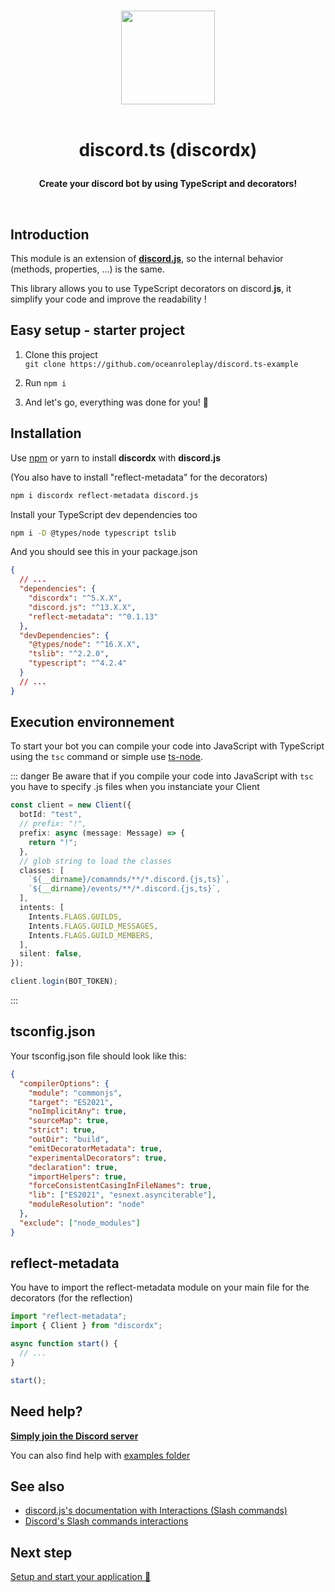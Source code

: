 <p align="center">
  <br/>
  <img src="https://i.imgur.com/kSLOEIF.png" width="150px">
  <br/>
  <br/>
  <h1 align="center">
    <p  align="center">
      discord.ts (discordx)
    </p>
  </h1>
    <p align="center">
      <b>
        Create your discord bot by using TypeScript and decorators!  
      </b>
    <p>
  </p>
  <br/>
</p>

## Introduction

This module is an extension of **[discord.**js**](https://discord.js.org)**, so the internal behavior (methods, properties, ...) is the same.

This library allows you to use TypeScript decorators on discord.**js**, it simplify your code and improve the readability !

## Easy setup - starter project

1. Clone this project  
   `git clone https://github.com/oceanroleplay/discord.ts-example`

2. Run `npm i`
3. And let's go, everything was done for you! 🚀

## Installation

Use [npm](https://www.npmjs.com/package/discordx) or yarn to install **discordx** with **discord.js**

(You also have to install "reflect-metadata" for the decorators)

```sh
npm i discordx reflect-metadata discord.js
```

Install your TypeScript dev dependencies too

```sh
npm i -D @types/node typescript tslib
```

And you should see this in your package.json

```json
{
  // ...
  "dependencies": {
    "discordx": "^5.X.X",
    "discord.js": "^13.X.X",
    "reflect-metadata": "^0.1.13"
  },
  "devDependencies": {
    "@types/node": "^16.X.X",
    "tslib": "^2.2.0",
    "typescript": "^4.2.4"
  }
  // ...
}
```

## Execution environnement

To start your bot you can compile your code into JavaScript with TypeScript using the `tsc` command or simple use [ts-node](https://www.npmjs.com/package/ts-node).

::: danger
Be aware that if you compile your code into JavaScript with `tsc` you have to specify .js files when you instanciate your Client

```ts
const client = new Client({
  botId: "test",
  // prefix: "!",
  prefix: async (message: Message) => {
    return "!";
  },
  // glob string to load the classes
  classes: [
    `${__dirname}/comamnds/**/*.discord.{js,ts}`,
    `${__dirname}/events/**/*.discord.{js,ts}`,
  ],
  intents: [
    Intents.FLAGS.GUILDS,
    Intents.FLAGS.GUILD_MESSAGES,
    Intents.FLAGS.GUILD_MEMBERS,
  ],
  silent: false,
});

client.login(BOT_TOKEN);
```

:::

## tsconfig.json

Your tsconfig.json file should look like this:

```json
{
  "compilerOptions": {
    "module": "commonjs",
    "target": "ES2021",
    "noImplicitAny": true,
    "sourceMap": true,
    "strict": true,
    "outDir": "build",
    "emitDecoratorMetadata": true,
    "experimentalDecorators": true,
    "declaration": true,
    "importHelpers": true,
    "forceConsistentCasingInFileNames": true,
    "lib": ["ES2021", "esnext.asynciterable"],
    "moduleResolution": "node"
  },
  "exclude": ["node_modules"]
}
```

## reflect-metadata

You have to import the reflect-metadata module on your main file for the decorators (for the reflection)

```ts
import "reflect-metadata";
import { Client } from "discordx";

async function start() {
  // ...
}

start();
```

## Need help?

**[Simply join the Discord server](https://discord.gg/VDjwu8E)**

You can also find help with [examples folder](https://github.com/oceanroleplay/discord.ts/tree/main/examples)

## See also

- [discord.js's documentation with Interactions (Slash commands)](https://discord.js.org/#/docs/main/master/general/welcome)
- [Discord's Slash commands interactions](https://discord.com/developers/docs/interactions/slash-commands)

## Next step

[Setup and start your application 🚀](/general/client/)
